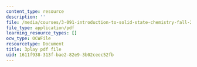 ```yaml
---
content_type: resource
description: ''
file: /media/courses/3-091-introduction-to-solid-state-chemistry-fall-2018/1611f938313fbae282e93b02ceec52fb_S1kqa_qGmHs.pdf
file_type: application/pdf
learning_resource_types: []
ocw_type: OCWFile
resourcetype: Document
title: 3play pdf file
uid: 1611f938-313f-bae2-82e9-3b02ceec52fb
---
```


